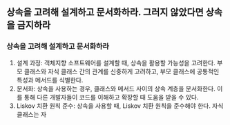 ## 상속을 고려해 설계하고 문서화하라. 그러지 않았다면 상속을 금지하라

### 상속을 고려해 설계하고 문서화하라

1. 설계 과정: 객체지향 소프트웨어를 설계할 때, 상속을 활용할 가능성을 고려한다. 부모 클래스와 자식 클래스 간의 관계를 신중하게 고려하고, 부모 클래스에 공통적인 특성과 메서드를 식별한다.
2. 문서화: 상속을 사용하는 경우, 클래스와 메서드 사이의 상속 계층을 문서화한다. 이를 통해 다른 개발자들이 코드를 이해하고 확장할 때 도움을 받을 수 있다.
3. Liskov 치환 원칙 준수: 상속을 사용할 때, Liskov 치환 원칙을 준수해야 한다. 자식 클래스는 자